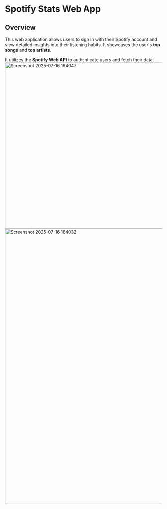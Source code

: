 # Spotify Stats Web App

## Overview

This web application allows users to sign in with their Spotify account and view detailed insights into their listening habits. 
It showcases the user's **top songs** and **top artists**. 

It utilizes the **Spotify Web API** to authenticate users and fetch their data.
<img width="1117" height="537" alt="Screenshot 2025-07-16 164047" src="https://github.com/user-attachments/assets/83b94d40-b9cc-4b66-ad3b-e76f8144a7f4" />
<img width="1919" height="886" alt="Screenshot 2025-07-16 164032" src="https://github.com/user-attachments/assets/b80399a5-bb18-4601-9af9-b9a555807201" />
